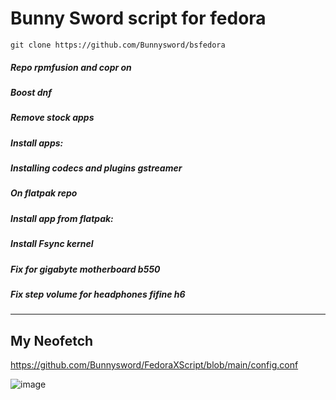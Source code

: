 # Bunny Sword script for fedora
```
git clone https://github.com/Bunnysword/bsfedora
```

##### Repo rpmfusion and copr on
##### Boost dnf
##### Remove stock apps
##### Install apps:
##### Installing codecs and plugins gstreamer
##### On flatpak repo
##### Install app from flatpak:
##### Install Fsync kernel
##### Fix for gigabyte motherboard b550
##### Fix step volume for headphones fifine h6
____
## My Neofetch
https://github.com/Bunnysword/FedoraXScript/blob/main/config.conf

![image](https://github.com/Bunnysword/FedoraXScript/assets/129748119/31fc882e-a58f-46f0-b54e-2c1a1983d5c6)
